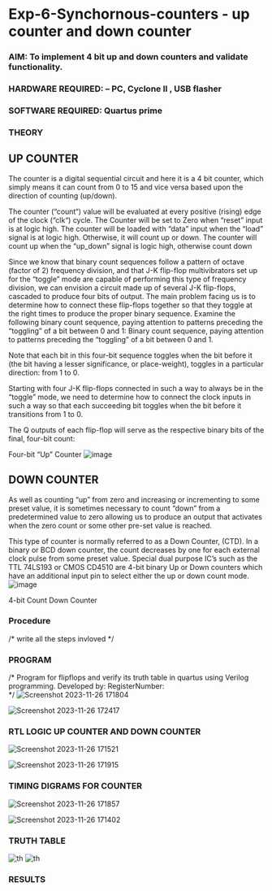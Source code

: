 # Exp-6-Synchornous-counters - up counter and down counter 
### AIM: To implement 4 bit up and down counters and validate  functionality.
### HARDWARE REQUIRED:  – PC, Cyclone II , USB flasher
### SOFTWARE REQUIRED:   Quartus prime
### THEORY  

## UP COUNTER 
The counter is a digital sequential circuit and here it is a 4 bit counter, which simply means it can count from 0 to 15 and vice versa based upon the direction of counting (up/down). 

The counter (“count“) value will be evaluated at every positive (rising) edge of the clock (“clk“) cycle.
The Counter will be set to Zero when “reset” input is at logic high.
The counter will be loaded with “data” input when the “load” signal is at logic high. Otherwise, it will count up or down.
The counter will count up when the “up_down” signal is logic high, otherwise count down

Since we know that binary count sequences follow a pattern of octave (factor of 2) frequency division, and that J-K flip-flop multivibrators set up for the “toggle” mode are capable of performing this type of frequency division, we can envision a circuit made up of several J-K flip-flops, cascaded to produce four bits of output.
The main problem facing us is to determine how to connect these flip-flops together so that they toggle at the right times to produce the proper binary sequence.
Examine the following binary count sequence, paying attention to patterns preceding the “toggling” of a bit between 0 and 1:
Binary count sequence, paying attention to patterns preceding the “toggling” of a bit between 0 and 1.

Note that each bit in this four-bit sequence toggles when the bit before it (the bit having a lesser significance, or place-weight), toggles in a particular direction: from 1 to 0.



 
 

Starting with four J-K flip-flops connected in such a way to always be in the “toggle” mode, we need to determine how to connect the clock inputs in such a way so that each succeeding bit toggles when the bit before it transitions from 1 to 0.

The Q outputs of each flip-flop will serve as the respective binary bits of the final, four-bit count:

 
 

Four-bit “Up” Counter
![image](https://user-images.githubusercontent.com/36288975/169644758-b2f4339d-9532-40c5-af40-8f4f8c942e2c.png)



## DOWN COUNTER 

As well as counting “up” from zero and increasing or incrementing to some preset value, it is sometimes necessary to count “down” from a predetermined value to zero allowing us to produce an output that activates when the zero count or some other pre-set value is reached.

This type of counter is normally referred to as a Down Counter, (CTD). In a binary or BCD down counter, the count decreases by one for each external clock pulse from some preset value. Special dual purpose IC’s such as the TTL 74LS193 or CMOS CD4510 are 4-bit binary Up or Down counters which have an additional input pin to select either the up or down count mode.
![image](https://user-images.githubusercontent.com/36288975/169644844-1a14e123-7228-4ed8-81a9-eb937dff4ac8.png)


4-bit Count Down Counter
### Procedure
/* write all the steps invloved */



### PROGRAM 
/*
Program for flipflops  and verify its truth table in quartus using Verilog programming.
Developed by: 
RegisterNumber:  
*/
![Screenshot 2023-11-26 171804](https://github.com/Thirumalai23013035/Exp-7-Synchornous-counters-/assets/153185249/d277e2c6-89ed-40a5-ad83-3099fff9e35e)



![Screenshot 2023-11-26 172417](https://github.com/Thirumalai23013035/Exp-7-Synchornous-counters-/assets/153185249/77ac5f7a-6fad-4a7f-be58-6b368048fa26)



### RTL LOGIC UP COUNTER AND DOWN COUNTER  


![Screenshot 2023-11-26 171521](https://github.com/Thirumalai23013035/Exp-7-Synchornous-counters-/assets/153185249/ce739ba9-8e48-4dbb-87a8-67a9bb4d7389)


![Screenshot 2023-11-26 171915](https://github.com/Thirumalai23013035/Exp-7-Synchornous-counters-/assets/153185249/b9438b7a-472a-402e-a4ae-d611e8780534)





### TIMING DIGRAMS FOR COUNTER  

![Screenshot 2023-11-26 171857](https://github.com/Thirumalai23013035/Exp-7-Synchornous-counters-/assets/153185249/a539c500-76af-4afd-a856-1ce03c6e719c)

![Screenshot 2023-11-26 171402](https://github.com/Thirumalai23013035/Exp-7-Synchornous-counters-/assets/153185249/fdee7025-b0a4-4ba0-a3b3-1329f18d9b5c)



### TRUTH TABLE 

![th](https://github.com/Thirumalai23013035/Exp-7-Synchornous-counters-/assets/153185249/4ac43e23-2976-4fd2-b6c7-971db0b308db)
![th](https://github.com/Thirumalai23013035/Exp-7-Synchornous-counters-/assets/153185249/7572fac4-0794-4d2f-a249-04d72e76c00d)





### RESULTS 
